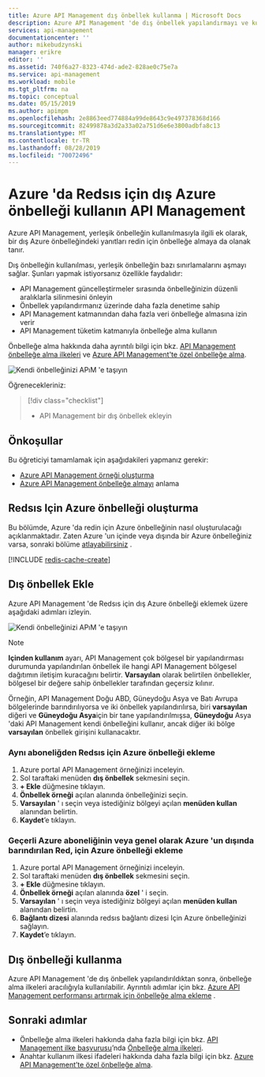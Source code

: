 ```yaml
---
title: Azure API Management dış önbellek kullanma | Microsoft Docs
description: Azure API Management 'de dış önbellek yapılandırmayı ve kullanmayı öğrenin.
services: api-management
documentationcenter: ''
author: mikebudzynski
manager: erikre
editor: ''
ms.assetid: 740f6a27-8323-474d-ade2-828ae0c75e7a
ms.service: api-management
ms.workload: mobile
ms.tgt_pltfrm: na
ms.topic: conceptual
ms.date: 05/15/2019
ms.author: apimpm
ms.openlocfilehash: 2e8863eed774884a99de8643c9e497378368d166
ms.sourcegitcommit: 82499878a3d2a33a02a751d6e6e3800adbfa8c13
ms.translationtype: MT
ms.contentlocale: tr-TR
ms.lasthandoff: 08/28/2019
ms.locfileid: "70072496"
---
```

# <a name="use-an-external-azure-cache-for-redis-in-azure-api-management"></a>Azure 'da Redsıs için dış Azure önbelleği kullanın API Management

Azure API Management, yerleşik önbelleğin kullanılmasıyla ilgili ek olarak, bir dış Azure önbelleğindeki yanıtları redin için önbelleğe almaya da olanak tanır.

Dış önbelleğin kullanılması, yerleşik önbelleğin bazı sınırlamalarını aşmayı sağlar. Şunları yapmak istiyorsanız özellikle faydalıdır:

* API Management güncelleştirmeler sırasında önbelleğinizin düzenli aralıklarla silinmesini önleyin
* Önbellek yapılandırmanız üzerinde daha fazla denetime sahip
* API Management katmanından daha fazla veri önbelleğe almasına izin verir
* API Management tüketim katmanıyla önbelleğe alma kullanın

Önbelleğe alma hakkında daha ayrıntılı bilgi için bkz. [API Management önbelleğe alma ilkeleri](api-management-caching-policies.md) ve [Azure API Management'te özel önbelleğe alma](api-management-sample-cache-by-key.md).

![Kendi önbelleğinizi APıM 'e taşıyın](media/api-management-howto-cache-external/overview.png)

Öğrenecekleriniz:

> [!div class="checklist"]
> * API Management bir dış önbellek ekleyin

## <a name="prerequisites"></a>Önkoşullar

Bu öğreticiyi tamamlamak için aşağıdakileri yapmanız gerekir:

+ [Azure API Management örneği oluşturma](get-started-create-service-instance.md)
+ [Azure API Management önbelleğe almayı](api-management-howto-cache.md) anlama

## <a name="create-cache"></a> Redsıs Için Azure önbelleği oluşturma

Bu bölümde, Azure 'da redin için Azure önbelleğinin nasıl oluşturulacağı açıklanmaktadır. Zaten Azure 'un içinde veya dışında bir Azure önbelleğiniz varsa, sonraki bölüme <a href="#add-external-cache">atlayabilirsiniz</a> .

[!INCLUDE [redis-cache-create](../../includes/redis-cache-create.md)]

## <a name="add-external-cache"> </a>Dış önbellek Ekle

Azure API Management 'de Redsıs için dış Azure önbelleği eklemek üzere aşağıdaki adımları izleyin.

![Kendi önbelleğinizi APıM 'e taşıyın](media/api-management-howto-cache-external/add-external-cache.png)

> [!NOTE]
> **Içinden kullanım** ayarı, API Management çok bölgesel bir yapılandırması durumunda yapılandırılan önbellek ile hangi API Management bölgesel dağıtımın iletişim kuracağını belirtir. **Varsayılan** olarak belirtilen önbellekler, bölgesel bir değere sahip önbellekler tarafından geçersiz kılınır.
>
> Örneğin, API Management Doğu ABD, Güneydoğu Asya ve Batı Avrupa bölgelerinde barındırılıyorsa ve iki önbellek yapılandırılırsa, biri **varsayılan** diğeri ve **Güneydoğu Asya**için bir tane yapılandırılmışsa, **Güneydoğu** Asya 'daki API Management kendi önbelleğini kullanır, ancak diğer iki bölge **varsayılan** önbellek girişini kullanacaktır.

### <a name="add-an-azure-cache-for-redis-from-the-same-subscription"></a>Aynı aboneliğden Redsıs için Azure önbelleği ekleme

1. Azure portal API Management örneğinizi inceleyin.
2. Sol taraftaki menüden **dış önbellek** sekmesini seçin.
3. **+ Ekle** düğmesine tıklayın.
4. **Önbellek örneği** açılan alanında önbelleğinizi seçin.
5. **Varsayılan** ' ı seçin veya istediğiniz bölgeyi açılan **menüden kullan** alanından belirtin.
6. **Kaydet**’e tıklayın.

### <a name="add-an-azure-cache-for-redis-hosted-outside-of-the-current-azure-subscription-or-azure-in-general"></a>Geçerli Azure aboneliğinin veya genel olarak Azure 'un dışında barındırılan Red, için Azure önbelleği ekleme

1. Azure portal API Management örneğinizi inceleyin.
2. Sol taraftaki menüden **dış önbellek** sekmesini seçin.
3. **+ Ekle** düğmesine tıklayın.
4. **Önbellek örneği** açılan alanında **özel** ' i seçin.
5. **Varsayılan** ' ı seçin veya istediğiniz bölgeyi açılan **menüden kullan** alanından belirtin.
6. **Bağlantı dizesi** alanında redsıs bağlantı dizesi Için Azure önbelleğinizi sağlayın.
7. **Kaydet**’e tıklayın.

## <a name="use-the-external-cache"></a>Dış önbelleği kullanma

Azure API Management 'de dış önbellek yapılandırıldıktan sonra, önbelleğe alma ilkeleri aracılığıyla kullanılabilir. Ayrıntılı adımlar için bkz. [Azure API Management performansı artırmak için önbelleğe alma ekleme](api-management-howto-cache.md) .

## <a name="next-steps"> </a>Sonraki adımlar

* Önbelleğe alma ilkeleri hakkında daha fazla bilgi için bkz. [API Management ilke başvurusu][API Management policy reference]’nda [Önbelleğe alma ilkeleri][Caching policies].
* Anahtar kullanım ilkesi ifadeleri hakkında daha fazla bilgi için bkz. [Azure API Management’te özel önbelleğe alma](api-management-sample-cache-by-key.md).

[API Management policy reference]: https://msdn.microsoft.com/library/azure/dn894081.aspx
[Caching policies]: https://msdn.microsoft.com/library/azure/dn894086.aspx
